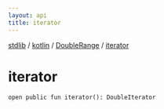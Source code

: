 ```yaml
---
layout: api
title: iterator
---
```

[stdlib](../../index.html) / [kotlin](../index.html) / [DoubleRange](index.html) / [iterator](iterator.html)

# iterator

```
open public fun iterator(): DoubleIterator
```
